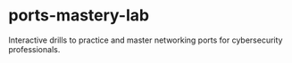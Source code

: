 # ports-mastery-lab
Interactive drills to practice and master networking ports for cybersecurity professionals.
